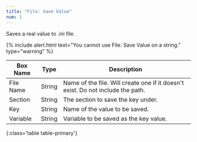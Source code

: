 ```yaml
---
title: "File: Save Value"
num: 1
---
```


Saves a real value to .ini file.

{% include alert.html text="You cannot use File: Save Value on a string." type="warning" %} 

| Box Name | Type | Description | 
|-------|--------|--------
|File Name|	String	|Name of the file. Will create one if it doesn't exist. Do not include the path.
|Section|	String|	The section to save the key under.
|Key	|String	|Name of the value to be saved.
|Variable|	String|	Variable to be saved as the key value.
{:class='table table-primary'}









